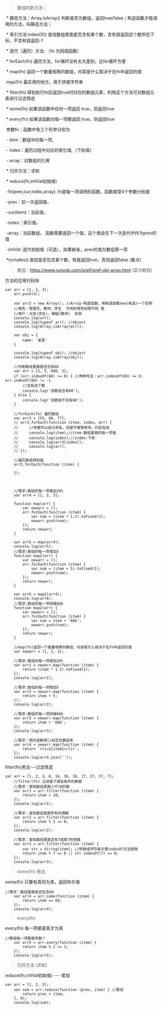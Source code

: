 > 数组的新方法：

​          \* 静态方法：Array.isArray() 判断是否为数组，返回true/false；构造函数才能调用的方法，叫静态方法；

​          \* 索引方法:indexOf() 查找数组里面是否含有某个数，含有就返回这个数所在下标，不含有就返回-1

​         \* 迭代（遍历）方法:  （fn 为回调函数）

​                \* forEach(fn) 遍历方法，for循环没有太大差别，比for循环方便

​                \* map(fn) 返回一个数量相等的数组，内容是什么取决于在fn中返回的值

​			map(fn) 最实用的地方，用于拼接字符串 

​                \* filter(fn) 得到执行fn后返回true时对应的数组元素，利用这个方法可对数组元素进行过滤筛选

​                \* some(fn) 如果该函数中任何一项返回 true，则返回true

​                \* every(fn) 如果该函数对每一项都返回 true，则返回true

​                    参数fn：函数中有三个形参分别为

​                    \- item：数组中的每一项,

​                    \- index：遍历过程中对应的索引值,（下标值）

​                    \- array：对数组的引用

​	 \* 归并方法：求和

​                \* reduce(fn,initVal初始值)

​                    -fn(prev,cur,index,array): fn是每一项调用的函数，函数接受4个参数分别是

​                       	 	-prev：前一次返回值，

​                        	-cur(item)：当前值，

​                       		 -index：索引值，

​                        	-array：当前数组， 函数需要返回一个值，这个值会在下一次迭代中作为prev的值

​                    -initVal: 迭代初始值（可选），如果缺省，prev的值为数组第一项

​	*includes():查找是否包含某个数，有就返回true，否则返回false (重点) 



> 数组：https://www.runoob.com/jsref/jsref-obj-array.html (菜鸟教程)



方法的应用代码块

```
var arr = [1, 2, 3];
    arr.push(4); 

    var arr2 = new Array(); //Array-构造函数，用构造函数new(构造)一个实例
    //角色：管理员、教师、学生  不同的角色权限不同 类
    //用户：大哲(学生)、琳姐(教师)  实例
    console.log(arr);
    console.log(typeof arr); //object
    console.log(Array.isArray(arr));

    var obj = {
        name: '某某'
    }

    console.log(typeof obj); //object
    console.log(Array.isArray(obj));

    //判断数组里面是否含有60
    var arr = [1, 5, 600, 3];
    if (arr.indexOf(60) >= 0) { //两种写法：arr.indexOf(60) >= 0;  arr.indexOf(60) != -1
        //含有这个数
        console.log('该数组含有60');
    } else {
        console.log('该数组不含有60');
    }

    //forEach(fn) 遍历数组
    var arr3 = [55, 66, 77];
    // arr3.forEach(function (item, index, arr) {
    //     //参数可以自己命名，但是不推荐修改，约定俗成
    //     console.log(item);//item-数组里面的每一项值
    //     console.log(index);//index-下标
    //     console.log(arr3[index]);
    //     console.log(arr);
    // });

    //遍历数组得到值
    arr3.forEach(function (item) {

    });



    //需求:数组的每一项增加20%
    var arr4 = [1, 2, 3];

    function map(arr) {
        var newarr = [];
        arr.forEach(function (item) {
            var num = (item * 1.2).toFixed(1);
            newarr.push(num);
        });
        return newarr;
    }

    var arr5 = map(arr4);
    console.log(arr5);
    //需求:数组的每一项增加5
    function map2(arr) {
        var newarr = [];
        arr.forEach(function (item) {
            var num = (item + 5).toFixed(1);
            newarr.push(num);
        });
        return newarr;
    }

    var arr6 = map2(arr4);
    console.log(arr6);
    //需求:数组的每一项拼接666
    function map2(arr) {
        var newarr = [];
        arr.forEach(function (item) {
            var num = item + '666';
            newarr.push(num);
        });
        return newarr;
    }

    //map(fn)返回一个数量相等的数组，内容是什么取决于在fn中返回的值
    var newarr = [1, 2, 3];

    //需求:数组的每一项增加20%
    var arr1 = newarr.map(function (item) {
        return (item * 1.2).toFixed(1);
    });
    console.log(arr1);

    //需求:数组的每一项增加5
    var arr2 = newarr.map(function (item) {
        return item + 5;
    });
    console.log(arr2);

    //需求:数组的每一项拼接666
    var arr3 = newarr.map(function (item) {
        return item + '666';
    });
    console.log(arr3);

    //需求：把内容都用li标签包裹起来
    var arr4 = newarr.map(function (item) {
        return `<li>${item}</li>`;
    });
    console.log(arr4.join(''));
```



filter(fn)用法---过滤筛选

```
var arr = [1, 2, 3, 8, 14, 36, 18, 17, 27, 37, 7];
    //filter(fn) 过滤留下满足条件的数据
    //需求：查找数组里面小于10的数
    var arr1 = arr.filter(function (item) {
        return item < 10;
    });
    console.log(arr1);

    //需求：查找数组里面所有的偶数
    var arr2 = arr.filter(function (item) {
        return item % 2 == 0;
    });
    console.log(arr2);

    //需求：查找数组里面含有7或是7的倍数
    var arr3 = arr.filter(function (item) {
        var str = String(item); //转换成字符串方便indexOf方法使用
        return item % 7 == 0 || str.indexOf(7) >= 0;
    });
    console.log(arr3);
```



> some(fn)  用法

some(fn) 只要有真则为真，返回布尔值 

```
//需求：数组里面是否包含60
    var arr4 = arr.some(function (item) {
        return item == 60;
    });
    console.log(arr4);
```



> every(fn) 

every(fn) 每一项都是真才为真 

```
//数组每一项都是奇数？
    var arr5 = arr.every(function (item) {
        return item % 2 == 1;
    });
    console.log(arr5);
```



> 归并方法 (求和)

reduce(fn,initVal初始值) ----累加

```
var arr = [1, 2, 3];
    var sum = arr.reduce(function (prev, item) { //累加
        return prev + item;
    }, 0);
    console.log(sum);
```















